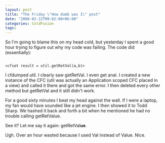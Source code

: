 ```yaml
---
layout: post
title: "The Friday \"How dumb was I\" post"
date: "2008-02-22T09:02:00+06:00"
categories: ColdFusion 
tags: 
---
```


So I'm going to blame this on my head cold, but yesterday I spent a good hour trying to figure out why my code was failing. The code did (essentially):

<code>
&lt;cfset result = util.getRetVal(a,b)&gt;
</code>

I cfdumped util. I clearly saw getRetVal. I even get anal. I created a new instance of the CFC (util was actually an Application scoped CFC placed in a view) and called it there and got the same error. I then deleted every other method but getRetVal and it still didn't work.

For a good sixty minutes I beat my head against the wall. If I were a laptop, my fan would have sounded like a jet engine. I then showed it to Todd Sharp. We hashed it back and forth a bit when he mentioned he had no trouble calling getRetValue.

See it? Let me say it again: getRetVal<b>ue</b>.

Ugh. Over an hour wasted because I used Val instead of Value. Nice.